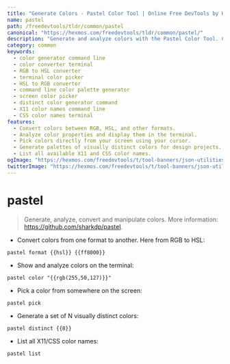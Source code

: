```yaml
---
title: "Generate Colors - Pastel Color Tool | Online Free DevTools by Hexmos"
name: pastel
path: /freedevtools/tldr/common/pastel
canonical: "https://hexmos.com/freedevtools/tldr/common/pastel/"
description: "Generate and analyze colors with the Pastel Color Tool. Convert between RGB, HSL, and other formats; pick colors from your screen; and generate distinct color palettes. Free online tool, no registration required."
category: common
keywords:
  - color generator command line
  - color converter terminal
  - RGB to HSL converter
  - terminal color picker
  - HSL to RGB converter
  - command line color palette generator
  - screen color picker
  - distinct color generator command
  - X11 color names command line
  - CSS color names terminal
features:
  - Convert colors between RGB, HSL, and other formats.
  - Analyze color properties and display them in the terminal.
  - Pick colors directly from your screen using your cursor.
  - Generate palettes of visually distinct colors for design projects.
  - List all available X11 and CSS color names.
ogImage: "https://hexmos.com/freedevtools/t/tool-banners/json-utilities-banner.png"
twitterImage: "https://hexmos.com/freedevtools/t/tool-banners/json-utilities-banner.png"
---
```


# pastel

> Generate, analyze, convert and manipulate colors.
> More information: <https://github.com/sharkdp/pastel>.

- Convert colors from one format to another. Here from RGB to HSL:

`pastel format {{hsl}} {{ff8000}}`

- Show and analyze colors on the terminal:

`pastel color "{{rgb(255,50,127)}}"`

- Pick a color from somewhere on the screen:

`pastel pick`

- Generate a set of N visually distinct colors:

`pastel distinct {{8}}`

- List all X11/CSS color names:

`pastel list`
